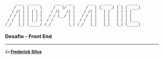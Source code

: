 ```
     ___   _____       ___  ___       ___   _____   _   _____  
    /   | |  _  \     /   |/   |     /   | |_   _| | | /  ___| 
   / /| | | | | |    / /|   /| |    / /| |   | |   | | | |     
  / / | | | | | |   / / |__/ | |   / / | |   | |   | | | |     
 / /  | | | |_| |  / /       | |  / /  | |   | |   | | | |___  
/_/   |_| |_____/ /_/        |_| /_/   |_|   |_|   |_| \_____|  
```
### Desafio - Front End


----
:+1: [**Frederick Silva**](http://twitter.com/fredericksilva)


